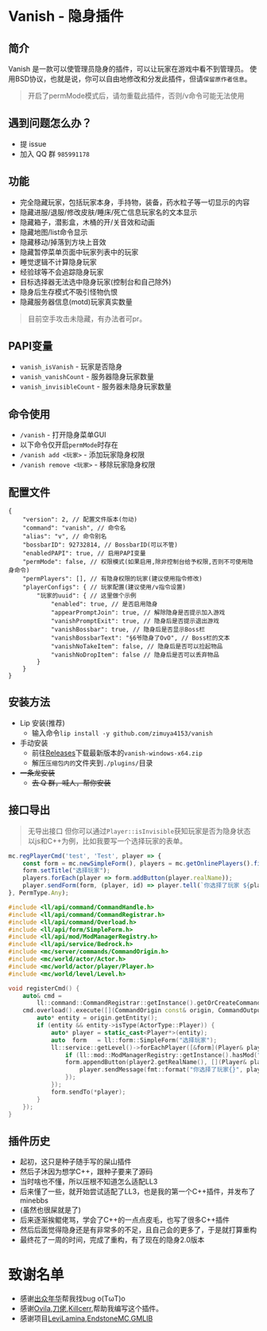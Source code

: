 # Vanish - 隐身插件

## 简介

Vanish 是一款可以使管理员隐身的插件，可以让玩家在游戏中看不到管理员。
使用BSD协议，也就是说，你可以自由地修改和分发此插件，但请`保留原作者信息`。
> 开启了permMode模式后，请勿重载此插件，否则/v命令可能无法使用

## 遇到问题怎么办？
- 提 issue
- 加入 QQ 群 `985991178`

## 功能
- 完全隐藏玩家，包括玩家本身，手持物，装备，药水粒子等一切显示的内容
- 隐藏进服/退服/修改皮肤/睡床/死亡信息玩家名的文本显示
- 隐藏箱子，潜影盒，木桶的开/关音效和动画
- 隐藏地图/list命令显示
- 隐藏移动/掉落到方块上音效
- 隐藏暂停菜单页面中玩家列表中的玩家
- 睡觉逻辑不计算隐身玩家
- 经验球等不会追踪隐身玩家
- 目标选择器无法选中隐身玩家(控制台和自己除外)
- 隐身后生存模式不吸引怪物仇恨
- 隐藏服务器信息(motd)玩家真实数量

> 目前空手攻击未隐藏，有办法者可pr。

## PAPI变量
- `vanish_isVanish` - 玩家是否隐身
- `vanish_vanishCount` - 服务器隐身玩家数量
- `vanish_invisibleCount` - 服务器未隐身玩家数量

## 命令使用
- `/vanish` - 打开隐身菜单GUI
- 以下命令仅开启`permMode`时存在
- `/vanish add <玩家>` - 添加玩家隐身权限
- `/vanish remove <玩家>` - 移除玩家隐身权限

## 配置文件
```jsonc
{
    "version": 2, // 配置文件版本(勿动)
    "command": "vanish", // 命令名
    "alias": "v", // 命令别名
    "bossbarID": 92732814, // BossbarID(可以不管)
    "enabledPAPI": true, // 启用PAPI变量
    "permMode": false, // 权限模式(如果启用,除非控制台给予权限,否则不可使用隐身命令)
    "permPlayers": [], // 有隐身权限的玩家(建议使用指令修改)
    "playerConfigs": { // 玩家配置(建议使用/v指令设置)
        "玩家的uuid": { // 这里做个示例
            "enabled": true, // 是否启用隐身
            "appearPromptJoin": true, // 解除隐身是否提示加入游戏
            "vanishPromptExit": true, // 隐身后是否提示退出游戏
            "vanishBossbar": true, // 隐身后是否显示Boss栏
            "vanishBossbarText": "§6爷隐身了OvO", // Boss栏的文本
            "vanishNoTakeItem": false, // 隐身后是否可以捡起物品
            "vanishNoDropItem": false // 隐身后是否可以丢弃物品
        }
    }
}
```

## 安装方法
- Lip 安装(推荐)
  - 输入命令`lip install -y github.com/zimuya4153/vanish`
- 手动安装
  - 前往[Releases](https://github.com/zimuya4153/vanish/releases)下载最新版本的`vanish-windows-x64.zip`
  - 解压`压缩包内的`文件夹到`./plugins/`目录
- ~~一条龙安装~~
  - ~~去 Q 群，喊人，帮你安装~~

## 接口导出
> 无导出接口
但你可以通过`Player::isInvisible`获知玩家是否为隐身状态
以js和C++为例，比如我要写一个选择玩家的表单。
```javascript
mc.regPlayerCmd('test', 'Test', player => {
    const form = mc.newSimpleForm(), players = mc.getOnlinePlayers().filter(player => !(ll.listPlugins().includes("vanish") && player.isInvisible));
    form.setTitle("选择玩家");
    players.forEach(player => form.addButton(player.realName));
    player.sendForm(form, (player, id) => player.tell(`你选择了玩家 ${players[id].realName}`));
}, PermType.Any);
````
```c++
#include <ll/api/command/CommandHandle.h>
#include <ll/api/command/CommandRegistrar.h>
#include <ll/api/command/Overload.h>
#include <ll/api/form/SimpleForm.h>
#include <ll/api/mod/ModManagerRegistry.h>
#include <ll/api/service/Bedrock.h>
#include <mc/server/commands/CommandOrigin.h>
#include <mc/world/actor/Actor.h>
#include <mc/world/actor/player/Player.h>
#include <mc/world/level/Level.h>

void registerCmd() {
    auto& cmd =
        ll::command::CommandRegistrar::getInstance().getOrCreateCommand("test", "Test", CommandPermissionLevel::Any);
    cmd.overload().execute([](CommandOrigin const& origin, CommandOutput&) {
        auto* entity = origin.getEntity();
        if (entity && entity->isType(ActorType::Player)) {
            auto* player = static_cast<Player*>(entity);
            auto  form   = ll::form::SimpleForm("选择玩家");
            ll::service::getLevel()->forEachPlayer([&form](Player& player2) -> bool {
                if (ll::mod::ModManagerRegistry::getInstance().hasMod("vanish") && player2.isInvisible()) return true;
                form.appendButton(player2.getRealName(), [](Player& player) -> void {
                    player.sendMessage(fmt::format("你选择了玩家{}", player.getRealName()));
                });
            });
            form.sendTo(*player);
        }
    });
}
```

## 插件历史
- 起初，这只是种子随手写的屎山插件
- 然后子沐因为想学C++，跟种子要来了源码
- 当时啥也不懂，所以压根不知道怎么适配LL3
- 后来懂了一些，就开始尝试适配了LL3，也是我的第一个C++插件，并发布了minebbs
- (虽然也很屎就是了)
- 后来逐渐挨鲲佬骂，学会了C++的一点点皮毛，也写了很多C++插件
- 然后后面觉得隐身还是有非常多的不足，且自己会的更多了，于是就打算重构
- 最终花了一周的时间，完成了重构，有了现在的隐身2.0版本

# 致谢名单
- 感谢[出众年华](https://github.com/luckyoldboy)帮我找bug o(TωT)o 
- 感谢[Ovila](https://github.com/MAUVE1NE),[刀佬](https://github.com/smartcmd),[Killcerr](https://github.com/killcerr),帮助我编写这个插件。
- 感谢项目[LeviLamina](https://github.com/LiteLDev/LeviLamina),[EndstoneMC](https://github.com/EndstoneMC/endstone),[GMLIB](https://github.com/GroupMountain/GMLIB)